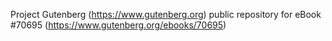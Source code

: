 Project Gutenberg (https://www.gutenberg.org) public repository for
eBook #70695 (https://www.gutenberg.org/ebooks/70695)
